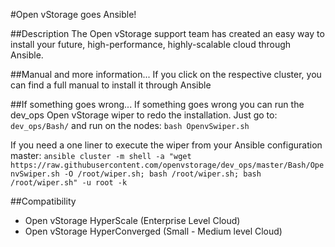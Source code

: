 #Open vStorage goes Ansible!

##Description
The Open vStorage support team has created an easy way to install your future, high-performance, highly-scalable cloud through Ansible. 

##Manual and more information...
If you click on the respective cluster, you can find a full manual to install it through Ansible

##If something goes wrong...
If something goes wrong you can run the dev_ops Open vStorage wiper to redo the installation. 
Just go to: `dev_ops/Bash/` and run on the nodes: `bash OpenvSwiper.sh`

If you need a one liner to execute the wiper from your Ansible configuration master:
`ansible cluster -m shell -a "wget https://raw.githubusercontent.com/openvstorage/dev_ops/master/Bash/OpenvSwiper.sh -O /root/wiper.sh; bash /root/wiper.sh; bash /root/wiper.sh" -u root -k`

##Compatibility
* Open vStorage HyperScale (Enterprise Level Cloud)
* Open vStorage HyperConverged (Small - Medium level Cloud)
